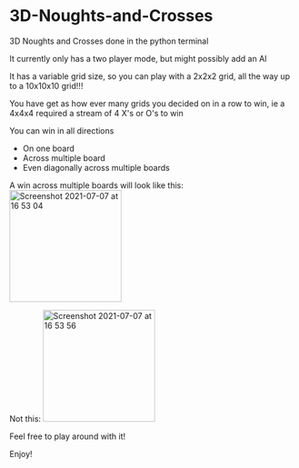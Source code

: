 # 3D-Noughts-and-Crosses
3D Noughts and Crosses done in the python terminal

It currently only has a two player mode, but might possibly add an AI

It has a variable grid size, so you can play with a 2x2x2 grid, all the way up to a 10x10x10 grid!!!

You have get as how ever many grids you decided on in a row to win, ie a 4x4x4 required a stream of 4 X's or O's to win

You can win in all directions
- On one board
- Across multiple board
- Even diagonally across multiple boards

A win across multiple boards will look like this:
<img width="197" alt="Screenshot 2021-07-07 at 16 53 04" src="https://user-images.githubusercontent.com/80101895/124791398-eef88780-df43-11eb-922f-9312ff9585cc.png">

Not this:
<img width="197" alt="Screenshot 2021-07-07 at 16 53 56" src="https://user-images.githubusercontent.com/80101895/124791427-f3bd3b80-df43-11eb-9425-b7922c5253b7.png">

Feel free to play around with it!

Enjoy!
